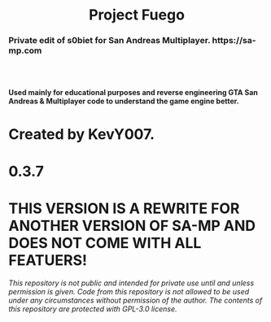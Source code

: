 
<h1 align="center">Project Fuego</h1>

 <h3> Private edit of s0biet for San Andreas Multiplayer. 
 https://sa-mp.com </h3>

<br>
</br>

**Used mainly for educational purposes and reverse engineering GTA San Andreas & Multiplayer code to understand the game engine better.**


# Created by KevY007.
# 0.3.7
# THIS VERSION IS A REWRITE FOR ANOTHER VERSION OF SA-MP AND DOES NOT COME WITH ALL FEATUERS!

*This repository is not public and intended for private use until and unless permission is given. Code from this repository is not allowed to be used under any circumstances without permission of the author.*
*The contents of this repository are protected with GPL-3.0 license.*
